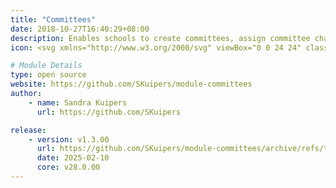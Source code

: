 ```yaml
---
title: "Committees"
date: 2018-10-27T16:40:29+08:00
description: Enables schools to create committees, assign committee chairs and manage their members. An open sign-up option allows members to join a committee of their choice.
icon: <svg xmlns="http://www.w3.org/2000/svg" viewBox="0 0 24 24" class="w-8 icon-chat-group"><path class="fill-current" d="M20.3 12.04l1.01 3a1 1 0 0 1-1.26 1.27l-3.01-1a7 7 0 1 1 3.27-3.27zM11 10a1 1 0 1 0 0-2 1 1 0 0 0 0 2zm3 0a1 1 0 1 0 0-2 1 1 0 0 0 0 2zm3 0a1 1 0 1 0 0-2 1 1 0 0 0 0 2z"/><path class="fill-primary" d="M15.88 17.8a7 7 0 0 1-8.92 2.5l-3 1.01a1 1 0 0 1-1.27-1.26l1-3.01A6.97 6.97 0 0 1 5 9.1a9 9 0 0 0 10.88 8.7z"/></svg>

# Module Details
type: open source
website: https://github.com/SKuipers/module-committees
author:
    - name: Sandra Kuipers
      url: https://github.com/SKuipers

release:
    - version: v1.3.00
      url: https://github.com/SKuipers/module-committees/archive/refs/tags/v1.3.00.zip
      date: 2025-02-10
      core: v28.0.00
---
```

